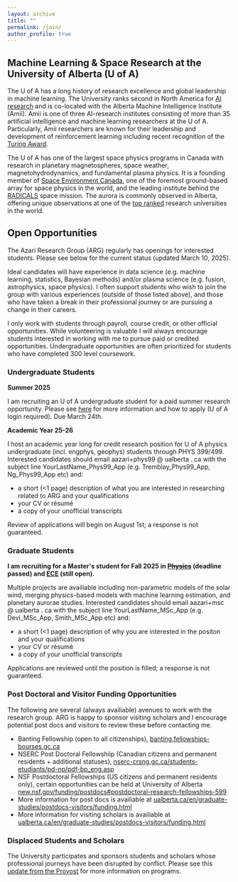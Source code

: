 ```yaml
---
layout: archive
title: ""
permalink: /join/
author_profile: true
---
```


## Machine Learning & Space Research at the University of Alberta (U of A)

The U of A has a long history of research excellence and global leadership in machine learning. The University ranks second in North America for [AI research](https://csrankings.org/#/fromyear/2014/toyear/2024/index?ai&northamerica) and is co-located with the Alberta Machine Intelligence Institute (Amii). Amii is one of three AI-research institutes consisting of more than 35 artificial intelligence and machine learning researchers at the U of A. Particularly, Amii researchers are known for their leadership and development of reinforcement learning including recent recognition of the [Turing Award](https://www.amii.ca/updates-insights/rich-sutton-awarded-a-m-turing-award-for-reinforcement-learning-research).

The U of A has one of the largest space physics programs in Canada with research in planetary magnetospheres, space weather, magnetohydrodynamics, and fundamental plasma physics. It is a founding member of [Space Environment Canada](https://space-environment.ca/), one of the foremost ground-based array for space physics in the world, and the leading institute behind the [RADICALS](https://radicalsmission.ca/) space mission. The aurora is commonly observed in Alberta, offering unique observations at one of the [top ranked](https://www.ualberta.ca/en/about/university-rankings/index.html) research universities in the world. 

## Open Opportunities

The Azari Research Group (ARG) regularly has openings for interested students. Please see below for the current status (updated March 10, 2025). 

Ideal candidates will have experience in data science (e.g. machine learning, statistics, Bayesian methods) and/or plasma science (e.g. fusion, astrophysics, space physics). I often support students who wish to join the group with various experiences (outside of those listed above), and those who have taken a break in their professional journey or are pursuing a change in their careers.

I only work with students through payroll, course credit, or other official opportunities. While volunteering is valuable I will always encourage students interested in working with me to pursue paid or credited opportunities. Undergraduate opportunities are often prioritized for students who have completed 300 level coursework.   

### Undergraduate Students

  **Summer 2025**
  
  I am recruiting an U of A undergraduate student for a paid summer research opportunity. Please see [here](https://docs.google.com/document/d/1EseFZvCz8so8lhnpBwoIOo2hUSiEpkoMgfzbbPfqOPI) for more information and how to apply (U of A login required). Due March 24th.
  
  **Academic Year 25-26**

  I host an academic year long for credit research position for U of A physics undergraduate (incl. engphys, geophys) students through PHYS 399/499. Interested candidates should email aazari+phys99 @ ualberta . ca with the subject line YourLastName_Phys99_App (e.g. Tremblay_Phys99_App, Ng_Phys99_App etc) and:
  - a short (<1 page) description of what you are interested in researching related to ARG and your qualifications
  - your CV or résumé
  - a copy of your unofficial transcripts

Review of applications will begin on August 1st; a response is not guaranteed.

### Graduate Students

  **I am recruiting for a Master's student for Fall 2025 in ~~[Physics](https://www.ualberta.ca/en/physics/index.html)~~ (deadline passed) and [ECE](https://www.ualberta.ca/en/engineering/electrical-computer-engineering/index.html) (still open).**

  Multiple projects are availiable including non-parametric models of the solar wind, merging physics-based models with machine learning estimation, and planetary aurorae studies. Interested candidates should email aazari+msc @ ualberta . ca with the subject line YourLastName_MSc_App (e.g. Devi_MSc_App, Smith_MSc_App etc) and:
  - a short (<1 page) description of why you are interested in the positon and your qualifications
  - your CV or résumé
  - a copy of your unofficial transcripts
  
  Applications are reviewed until the position is filled; a response is not guaranteed. 

### Post Doctoral and Visitor Funding Opportunities

  The following are several (always availiable) avenues to work with the research group. ARG is happy to sponsor visiting scholars and I encourage potential post docs and visitors to review these before contacting me.

  - Banting Fellowship (open to all citizenships), [banting.fellowships-bourses.gc.ca](https://banting.fellowships-bourses.gc.ca)
  - NSERC Post Doctoral Fellowshiip (Canadian citizens and permanent residents + additional statuses), [nserc-crsng.gc.ca/students-etudiants/pd-np/pdf-bp_eng.asp](https://www.nserc-crsng.gc.ca/students-etudiants/pd-np/pdf-bp_eng.asp)
  - NSF Postdoctoral Fellowships (US citizens and permanent residents only), certain opportunities can be held at University of Alberta [new.nsf.gov/funding/postdocs#postdoctoral-research-fellowships-599](https://new.nsf.gov/funding/postdocs#postdoctoral-research-fellowships-599)
  - More information for post docs is availiable at [ualberta.ca/en/graduate-studies/postdocs-visitors/funding.html](https://www.ualberta.ca/en/graduate-studies/postdocs-visitors/funding.html)
  - More information for visiting scholars is availiable at [ualberta.ca/en/graduate-studies/postdocs-visitors/funding.html](https://www.ualberta.ca/en/research/research-support/academic-visitor-office/index.html)
 
### Displaced Students and Scholars

  The University participates and sponsors students and scholars whose professional journeys have been disrupted by conflict. Please see this [update from the Provost](https://www.ualberta.ca/en/the-quad/2025/01/from-the-provosts-desk-an-update-on-supporting-displaced-scholars-and-students.html) for more information on programs. 





